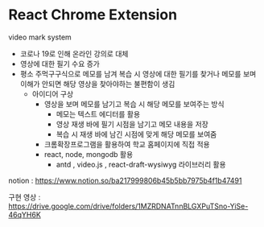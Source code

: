 # React Chrome Extension 
video mark system

- 코로나 19로 인해 온라인 강의로 대체
- 영상에 대한 필기 수요 증가
- 평소 주먹구구식으로 메모를 남겨 복습 시 영상에 대한 필기를 찾거나 메모를 보며 이해가 안되면 해당 영상을 찾아야하는 불편함이 생김
    - 아이디어 구상
        - 영상을 보며 메모를 남기고 복습 시 해당 메모를 보여주는 방식
            - 메모는 텍스트 에디터를 활용
            - 영상 재생 바에 필기 시점을 남기고 메모 내용을 저장
            - 복습 시 재생 바에 남긴 시점에 맞게 해당 메모를 보여줌
        - 크롬확장프로그램을 활용하여 학교 홈페이지에 직접 적용
        - react, node, mongodb 활용
            - antd , video.js , react-draft-wysiwyg 라이브러리 활용

notion : https://www.notion.so/ba217999806b45b5bb7975b4f1b47491

구현 영상 : https://drive.google.com/drive/folders/1MZRDNATnnBLGXPuTSno-YiSe-46qYH6K


